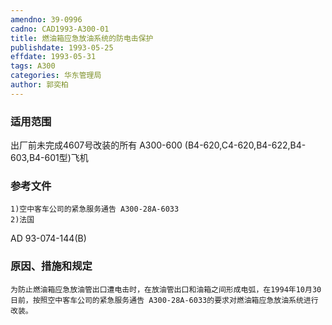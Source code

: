 ```yaml
---
amendno: 39-0996
cadno: CAD1993-A300-01
title: 燃油箱应急放油系统的防电击保护
publishdate: 1993-05-25
effdate: 1993-05-31
tags: A300
categories: 华东管理局
author: 郭奕柏
---
```


### 适用范围 
出厂前未完成4607号改装的所有 A300-600 (B4-620,C4-620,B4-622,B4-603,B4-601型)飞机

<!--more-->
### 参考文件
    1)空中客车公司的紧急服务通告 A300-28A-6033 
    2)法国
 AD 93-074-144(B) 

### 原因、措施和规定 
    为防止燃油箱应急放油管出口遭电击时，在放油管出口和油箱之间形成电弧，在1994年10月30日前，按照空中客车公司的紧急服务通告 A300-28A-6033的要求对燃油箱应急放油系统进行改装。
